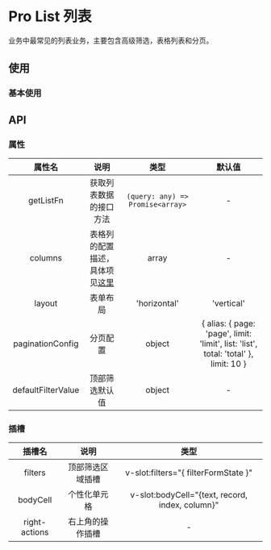 # Pro List 列表

业务中最常见的列表业务，主要包含高级筛选，表格列表和分页。


## 使用

### 基本使用
<demo src="./pro-list-demos/basic.vue"></demo>

## API

### 属性

| 属性名 | 说明 |  类型  | 默认值 |
| :----: | :--: | :----: | :----: |
| getListFn | 获取列表数据的接口方法 | `(query: any) => Promise<array>` | - |
| columns | 表格列的配置描述，具体项见[这里](https://antdv.com/components/table-cn#Column) | array | - |
| layout | 表单布局 | 'horizontal'|'vertical'|'inline' | 'horizontal' |
| paginationConfig | 分页配置 | object | { alias: { page: 'page', limit: 'limit', list: 'list', total: 'total' }, limit: 10 } |
| defaultFilterValue | 顶部筛选默认值 | object | - |

### 插槽
| 插槽名 | 说明 | 类型 |
| :----: | :--: | :--: |
| filters | 顶部筛选区域插槽 | v-slot:filters="{ filterFormState }" |
| bodyCell | 个性化单元格 | v-slot:bodyCell="{text, record, index, column}" |
| right-actions | 右上角的操作插槽 | - |